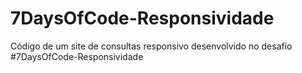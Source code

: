 # 7DaysOfCode-Responsividade

<p>Código de um site de consultas responsivo desenvolvido no desafio #7DaysOfCode-Responsividade</p>
